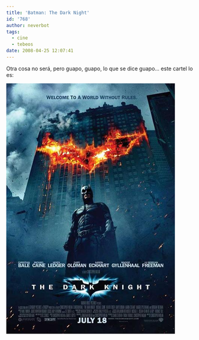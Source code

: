 ```yaml
---
title: 'Batman: The Dark Night'
id: '768'
author: neverbot
tags:
  - cine
  - tebeos
date: 2008-04-25 12:07:41
---
```


Otra cosa no será, pero guapo, guapo, lo que se dice guapo... este cartel lo es:

![Batman: The Dark Night](./batman-the-dark-night/batman_the_dark_night.jpg "Batman: The Dark Night")